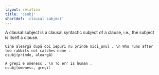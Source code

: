 ```yaml
---
layout: relation
title: 'csubj'
shortdef: 'clausal subject'
---
```


A clausal subject is a clausal syntactic subject of a clause, i.e., the subject is itself a clause. 

~~~ sdparse
Cine aleargă după doi iepuri nu prinde nici_unul . \n Who runs after two rabbits not catches none .
csubj(prinde, aleargă)
~~~

~~~ sdparse
A greși e omenesc . \n To err is human .
csubj(omenesc, greși)
~~~
<!-- Interlanguage links updated Út zář 29 20:23:27 CEST 2020 -->
